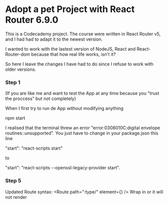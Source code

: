  # Adopt a pet Project with React Router 6.9.0
 This is a Codecademy project. The course were written in React Router v5, and I had had to adapt it to the newest version.

 I wanted to work with the lastest version of NodeJS, React and React-Router-dom because that how real life works, isn't it?

So here I leave the changes I have had to do since I refuse to work with older versions.

### Step 1

(If you are like me and want to test the App at any time because you "trust the proccess" but not completely)

When I first try to run de App without modifying anything

npm start

I realised that the terminal threw an error "error:0308010C:digital envelope routines::unsupported".
You just have to change in your package.json this line

"start": "react-scripts start"

to

"start": "react-scripts --openssl-legacy-provider start".



### Step 5
Updated Route syntax: <Route path=":type/" element={<HomePage />} />
Wrap <Route /> in <Routes> or it will not render


